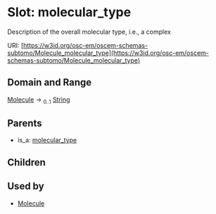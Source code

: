 
# Slot: molecular_type

Description of the overall molecular type, i.e., a complex

URI: [https://w3id.org/osc-em/oscem-schemas-subtomo/Molecule_molecular_type](https://w3id.org/osc-em/oscem-schemas-subtomo/Molecule_molecular_type)


## Domain and Range

[Molecule](Molecule.md) &#8594;  <sub>0..1</sub> [String](types/String.md)

## Parents

 *  is_a: [molecular_type](molecular_type.md)

## Children


## Used by

 * [Molecule](Molecule.md)
